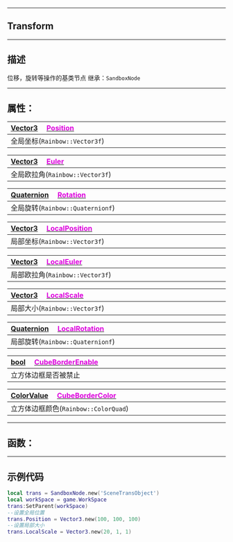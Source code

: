 ------------------------------------------------------------------------------------------
## Transform
------------------------------------------------------------------------------------------
## 描述

位移，旋转等操作的基类节点
继承：`SandboxNode`

------------------------------------------------------------------------------------------
## 属性：


|<div style="width:1125px">[Vector3](/Api/DataType/Vector3.md) &emsp;[<font color="dd00dd">Position</font>]()</div>|
|:---|
|全局坐标(`Rainbow::Vector3f`)|


|<div style="width:1125px">[Vector3](/Api/DataType/Vector3.md) &emsp;[<font color="dd00dd">Euler</font>]()</div>|
|:---|
|全局欧拉角(`Rainbow::Vector3f`)|


|<div style="width:1125px">[Quaternion]() &emsp;[<font color="dd00dd">Rotation</font>]()</div>|
|:---|
|全局旋转(`Rainbow::Quaternionf`)|


|<div style="width:1125px">[Vector3](/Api/DataType/Vector3.md) &emsp;[<font color="dd00dd">LocalPosition</font>]()</div>|
|:---|
|局部坐标(`Rainbow::Vector3f`)|


|<div style="width:1125px">[Vector3](/Api/DataType/Vector3.md) &emsp;[<font color="dd00dd">LocalEuler</font>]()</div>|
|:---|
|局部欧拉角(`Rainbow::Vector3f`)|


|<div style="width:1125px">[Vector3](/Api/DataType/Vector3.md) &emsp;[<font color="dd00dd">LocalScale</font>]()</div>|
|:---|
|局部大小(`Rainbow::Vector3f`)|


|<div style="width:1125px">[Quaternion]() &emsp;[<font color="dd00dd">LocalRotation</font>]()</div>|
|:---|
|局部旋转(`Rainbow::Quaternionf`)|


|<div style="width:1125px">[bool](/Api/DataType/Bool.md) &emsp;[<font color="dd00dd">CubeBorderEnable</font>]()</div>|
|:---|
|立方体边框是否被禁止|


|<div style="width:1125px">[ColorValue](/Api/DataType/colorvalue.md) &emsp;[<font color="dd00dd">CubeBorderColor</font>]()</div>|
|:---|
|立方体边框颜色(`Rainbow::ColorQuad`)|

------------------------------------------------------------------------------------------
## 函数：


------------------------------------------------------------------------------------------
## 示例代码

```lua
local trans = SandboxNode.new('SceneTransObject')
local workSpace = game.WorkSpace
trans:SetParent(workSpace)
--设置全局位置
trans.Position = Vector3.new(100, 100, 100)
--设置局部大小
trans.LocalScale = Vector3.new(20, 1, 1)
```